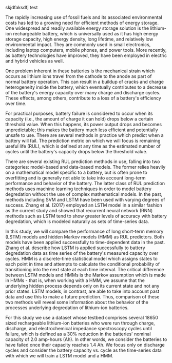 skjdfaksdfj test

The rapidly increasing use of fossil fuels and its associated
environmental costs has led to a growing need for efficient methods of
energy storage. One widespread and readily available energy storage
solution is the lithium-ion rechargeable battery, which is universally used as it
has high energy storage capacity, high energy density, long
lifetime, and relatively low environmental impact. They are commonly
used in small electronics, including laptop computers, mobile phones,
and power tools. More recently, as battery technologies have improved,
they have been employed in electric and hybrid vehicles as well.

One problem inherent in these batteries is the mechanical strain which
occurs as lithium ions travel from the cathode to the anode as part of
normal battery operation. This can result in a buildup of cracks and
charge heterogeneity inside the battery, which eventually contributes
to a decrease of the battery's energy capacity over many charge and
discharge cycles. These effects, among others, contribute to a loss of
a battery's efficiency over time.

For practical purposes, battery failure is considered to occur when
its capacity (i.e., the amount of charge it can hold) drops below a
certain threshold value. When this happens, its power output drops and
becomes unpredictable; this makes the battery much less efficient and
potentially unsafe to use. There are several methods in practice which
predict when a battery will fail. The prediction metric on which we
will focus is remaining useful life (RUL), which is defined at any
time as the estimated number of cycles until the battery's capacity
drops below the threshold value.

There are several existing RUL prediction methods in use, falling into
two categories: model-based and data-based models. The former relies
heavily on a mathematical model specific to a battery, but is often
prone to overfitting and is generally not able to take into account
long-term performance and behavior of the battery. The latter class of
RUL prediction methods uses machine learning techniques in order to
model battery degredation without the use of complex mathematical
models. In the past, methods including SVM and LSTM have been used
with varying degrees of success. Zhang et al. (2017) employed an LSTM
model in a similar fashion as the current study and showed that
recurrent neural network (RNN) methods such as LSTM tend to show
greater levels of accuracy with battery degredation, which is modeled
naturally as sets of time-series data.

In this study, we will compare the performance of long short-term
memory (LSTM) models and hidden Markov models (HMM) as RUL
predictors. Both models have been applied successfully to
time-dependent data in the past. Zhang et al. describe how LSTM is
applied successfully to battery degredation data as time series of the
battery's measured capacity over cycles. HMM is a discrete-time
statistical model which assigns states to each point in time and
attempts to calculate the conditional probability of transitioning
into the next state at each time interval. The critical difference
between LSTM models and HMMs is the Markov assumption which is made in
HMMs - that is, when working with a HMM, we assume that the underlying
hidden process depends only on its current state and not any prior
states. LSTM models, in contrast, are able to take into account past
data and use this to make a future prediction. Thus, comparison of
these two methods will reveal some information about the behavior of
the processes underlying degredation of lithium-ion batteries.

For this study we use a dataset whose testbed comprises several 18650
sized rechargeable lithium-ion batteries who were run through charge,
discharge, and electrochemical impedance spectroscopy cycles until
failure, which is defined as a 30% reduction in the batteries' nominal
capacity of 2.0 amp-hours (Ah). In other words, we consider the batteries to have
failed once their capacity reaches 1.4 Ah.
We focus only on discharge cycles and consider
the battery capacity vs. cycle as the time-series data with which we
will train a LSTM model and a HMM.
